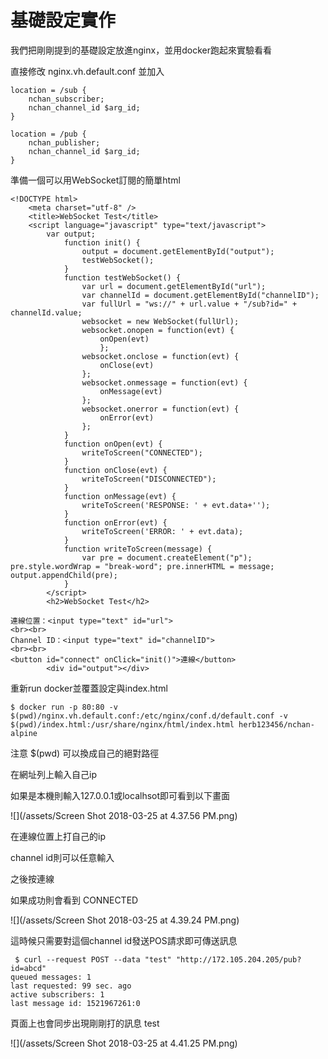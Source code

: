 # 基礎設定實作

我們把剛剛提到的基礎設定放進nginx，並用docker跑起來實驗看看

直接修改 nginx.vh.default.conf 並加入

```
location = /sub {
    nchan_subscriber;
    nchan_channel_id $arg_id;
}

location = /pub {
    nchan_publisher;
    nchan_channel_id $arg_id;
}
```

準備一個可以用WebSocket訂閱的簡單html

```
<!DOCTYPE html>
    <meta charset="utf-8" />
    <title>WebSocket Test</title>
    <script language="javascript" type="text/javascript">
        var output;
            function init() {
                output = document.getElementById("output");
                testWebSocket();
            }
            function testWebSocket() {
                var url = document.getElementById("url");
                var channelId = document.getElementById("channelID");
                var fullUrl = "ws://" + url.value + "/sub?id=" + channelId.value;
                websocket = new WebSocket(fullUrl);
                websocket.onopen = function(evt) {
                    onOpen(evt)
                    };
                websocket.onclose = function(evt) {
                    onClose(evt)
                };
                websocket.onmessage = function(evt) {
                    onMessage(evt)
                };
                websocket.onerror = function(evt) {
                    onError(evt)
                };
            }
            function onOpen(evt) {
                writeToScreen("CONNECTED");
            }
            function onClose(evt) {
                writeToScreen("DISCONNECTED");
            }
            function onMessage(evt) {
                writeToScreen('RESPONSE: ' + evt.data+'');
            }
            function onError(evt) {
                writeToScreen('ERROR: ' + evt.data);
            }
            function writeToScreen(message) {
                var pre = document.createElement("p"); pre.style.wordWrap = "break-word"; pre.innerHTML = message; output.appendChild(pre);
            }
        </script>
        <h2>WebSocket Test</h2>

連線位置：<input type="text" id="url">
<br><br>
Channel ID：<input type="text" id="channelID">
<br><br>
<button id="connect" onClick="init()">連線</button>
        <div id="output"></div>
```

重新run docker並覆蓋設定與index.html

```
$ docker run -p 80:80 -v $(pwd)/nginx.vh.default.conf:/etc/nginx/conf.d/default.conf -v $(pwd)/index.html:/usr/share/nginx/html/index.html herb123456/nchan-alpine
```

注意 $\(pwd\) 可以換成自己的絕對路徑

在網址列上輸入自己ip

如果是本機則輸入127.0.0.1或localhsot即可看到以下畫面

![](/assets/Screen Shot 2018-03-25 at 4.37.56 PM.png)

在連線位置上打自己的ip

channel id則可以任意輸入

之後按連線

如果成功則會看到 CONNECTED

![](/assets/Screen Shot 2018-03-25 at 4.39.24 PM.png)

這時候只需要對這個channel id發送POS請求即可傳送訊息

```
 $ curl --request POST --data "test" "http://172.105.204.205/pub?id=abcd"
queued messages: 1
last requested: 99 sec. ago
active subscribers: 1
last message id: 1521967261:0
```

頁面上也會同步出現剛剛打的訊息 test

![](/assets/Screen Shot 2018-03-25 at 4.41.25 PM.png)

